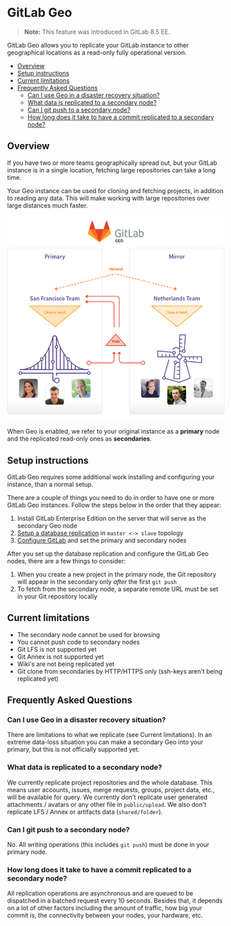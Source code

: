 # GitLab Geo

> **Note:**
This feature was introduced in GitLab 8.5 EE.

GitLab Geo allows you to replicate your GitLab instance to other geographical
locations as a read-only fully operational version.

<!-- START doctoc generated TOC please keep comment here to allow auto update -->
<!-- DON'T EDIT THIS SECTION, INSTEAD RE-RUN doctoc TO UPDATE -->


- [Overview](#overview)
- [Setup instructions](#setup-instructions)
- [Current limitations](#current-limitations)
- [Frequently Asked Questions](#frequently-asked-questions)
    - [Can I use Geo in a disaster recovery situation?](#can-i-use-geo-in-a-disaster-recovery-situation)
    - [What data is replicated to a secondary node?](#what-data-is-replicated-to-a-secondary-node)
    - [Can I git push to a secondary node?](#can-i-git-push-to-a-secondary-node)
    - [How long does it take to have a commit replicated to a secondary node?](#how-long-does-it-take-to-have-a-commit-replicated-to-a-secondary-node)

<!-- END doctoc generated TOC please keep comment here to allow auto update -->

## Overview

If you have two or more teams geographically spread out, but your GitLab
instance is in a single location, fetching large repositories can take a long
time.

Your Geo instance can be used for cloning and fetching projects, in addition to
reading any data. This will make working with large repositories over large
distances much faster.

![GitLab Geo overview](img/geo-overview.png)

When Geo is enabled, we refer to your original instance as a **primary** node
and the replicated read-only ones as **secondaries**.

## Setup instructions

GitLab Geo requires some additional work installing and configuring your
instance, than a normal setup.

There are a couple of things you need to do in order to have one or more GitLab
Geo instances. Follow the steps below in the order that they appear:

1. Install GitLab Enterprise Edition on the server that will serve as the
   secondary Geo node
1. [Setup a database replication](database.md) in `master <-> slave` topology
1. [Configure GitLab](configuration.md) and set the primary and secondary nodes

After you set up the database replication and configure the GitLab Geo nodes,
there are a few things to consider:

1. When you create a new project in the primary node, the Git repository will
   appear in the secondary only _after_ the first `git push`
1. To fetch from the secondary node, a separate remote URL must be set in your
   Git repository locally

## Current limitations

- The secondary node cannot be used for browsing
- You cannot push code to secondary nodes
- Git LFS is not supported yet
- Git Annex is not supported yet
- Wiki's are not being replicated yet
- Git clone from secondaries by HTTP/HTTPS only (ssh-keys aren't being
  replicated yet)

## Frequently Asked Questions

### Can I use Geo in a disaster recovery situation?

There are limitations to what we replicate (see Current limitations).
In an extreme data-loss situation you can make a secondary Geo into your
primary, but this is not officially supported yet.

### What data is replicated to a secondary node?

We currently replicate project repositories and the whole database. This
means user accounts, issues, merge requests, groups, project data, etc.,
will be available for query.
We currently don't replicate user generated attachments / avatars or any
other file in `public/upload`. We also don't replicate LFS / Annex or
artifacts data (`shared/folder`).

### Can I git push to a secondary node?

No. All writing operations (this includes `git push`) must be done in your
primary node.

### How long does it take to have a commit replicated to a secondary node?

All replication operations are asynchronous and are queued to be dispatched in
a batched request every 10 seconds. Besides that, it depends on a lot of other
factors including the amount of traffic, how big your commit is, the
connectivity between your nodes, your hardware, etc.

